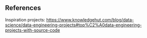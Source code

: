 ## References
Inspiration projects: https://www.knowledgehut.com/blog/data-science/data-engineering-projects#top%C2%A0data-engineering-projects-with-source-code
